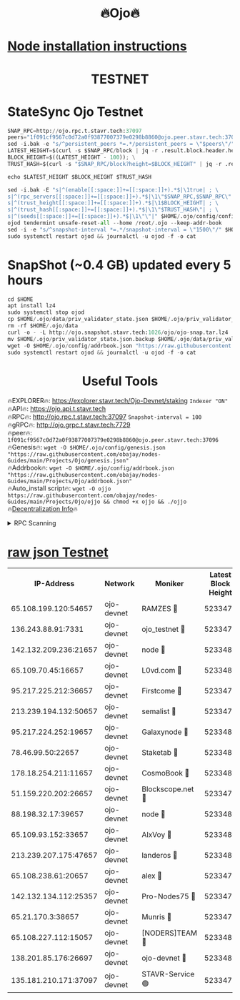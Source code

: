 <h1 align="center"> 🔥Ojo🔥</h1>

[Node installation instructions](https://github.com/obajay/nodes-Guides/tree/main/Projects/Ojo)
=

<h1 align="center"> TESTNET</h1>

# StateSync Ojo Testnet
```python
SNAP_RPC=http://ojo.rpc.t.stavr.tech:37097
peers="1f091cf9567c0d72a0f93877007379e0298b8860@ojo.peer.stavr.tech:37096"
sed -i.bak -e "s/^persistent_peers *=.*/persistent_peers = \"$peers\"/" $HOME/.ojo/config/config.toml
LATEST_HEIGHT=$(curl -s $SNAP_RPC/block | jq -r .result.block.header.height); \
BLOCK_HEIGHT=$((LATEST_HEIGHT - 100)); \
TRUST_HASH=$(curl -s "$SNAP_RPC/block?height=$BLOCK_HEIGHT" | jq -r .result.block_id.hash)

echo $LATEST_HEIGHT $BLOCK_HEIGHT $TRUST_HASH

sed -i.bak -E "s|^(enable[[:space:]]+=[[:space:]]+).*$|\1true| ; \
s|^(rpc_servers[[:space:]]+=[[:space:]]+).*$|\1\"$SNAP_RPC,$SNAP_RPC\"| ; \
s|^(trust_height[[:space:]]+=[[:space:]]+).*$|\1$BLOCK_HEIGHT| ; \
s|^(trust_hash[[:space:]]+=[[:space:]]+).*$|\1\"$TRUST_HASH\"| ; \
s|^(seeds[[:space:]]+=[[:space:]]+).*$|\1\"\"|" $HOME/.ojo/config/config.toml
ojod tendermint unsafe-reset-all --home /root/.ojo --keep-addr-book
sed -i -e "s/^snapshot-interval *=.*/snapshot-interval = \"1500\"/" $HOME/.ojo/config/app.toml
sudo systemctl restart ojod && journalctl -u ojod -f -o cat
```
# SnapShot (~0.4 GB) updated every 5 hours
```python
cd $HOME
apt install lz4
sudo systemctl stop ojod
cp $HOME/.ojo/data/priv_validator_state.json $HOME/.ojo/priv_validator_state.json.backup
rm -rf $HOME/.ojo/data
curl -o - -L http://ojo.snapshot.stavr.tech:1026/ojo/ojo-snap.tar.lz4 | lz4 -c -d - | tar -x -C $HOME/.ojo --strip-components 2
mv $HOME/.ojo/priv_validator_state.json.backup $HOME/.ojo/data/priv_validator_state.json
wget -O $HOME/.ojo/config/addrbook.json "https://raw.githubusercontent.com/obajay/nodes-Guides/main/Projects/Ojo/addrbook.json"
sudo systemctl restart ojod && journalctl -u ojod -f -o cat
```
 <h1 align="center"> Useful Tools</h1>

🔥EXPLORER🔥:        https://explorer.stavr.tech/Ojo-Devnet/staking        `Indexer "ON"` \
🔥API🔥:                     https://ojo.api.t.stavr.tech \
🔥RPC🔥:                    http://ojo.rpc.t.stavr.tech:37097              `Snapshot-interval = 100` \
🔥gRPC🔥:                  http://ojo.grpc.t.stavr.tech:7729 \
🔥peer🔥:                   `1f091cf9567c0d72a0f93877007379e0298b8860@ojo.peer.stavr.tech:37096` \
🔥Genesis🔥:    ```wget -O $HOME/.ojo/config/genesis.json "https://raw.githubusercontent.com/obajay/nodes-Guides/main/Projects/Ojo/genesis.json"``` \
🔥Addrbook🔥:    ```wget -O $HOME/.ojo/config/addrbook.json "https://raw.githubusercontent.com/obajay/nodes-Guides/main/Projects/Ojo/addrbook.json"``` \
🔥Auto_install script🔥: ```wget -O ojjo https://raw.githubusercontent.com/obajay/nodes-Guides/main/Projects/Ojo/ojjo && chmod +x ojjo && ./ojjo``` \
🔥[Decentralization Info](https://github.com/obajay/StateSync-snapshots/tree/main/Projects/Ojo/Decentralization)🔥



<details>
<summary>RPC Scanning</summary>

<h2 align="center"> We scan nodes in real time every 4 hours. And we provide the final result of RPC endpoints.
We cannot influence the operation of these nodes in any way. </h2>


```python
If Voting Power is higher than 0 --> then the Node is a validator of the network and may be subject to attack and be a potential threat to the chain.
```
```python
We marked such validators with a red symbol
```

</details>

[raw json Testnet](https://rpc-check.ojot.stavr.tech/ojot/rpc-ojot-result.json)
=


<table><tr><th>IP-Address</th><th>Network</th><th>Moniker</th><th>Latest Block Height</th><th>Earliest Block Height</th><th>Catching Up</th><th>Tx Index</th><th>Voting Power</th><th>Scan Time</th></tr><tr><td>65.108.199.120:54657</td><td>ojo-devnet</td><td>RAMZES 🔴</td><td>5233478</td><td>306156</td><td>False</td><td>on</td><td>15420</td><td>2024-02-01T11:27:40.967769787UTC</td></tr><tr><td>136.243.88.91:7331</td><td>ojo-devnet</td><td>ojo_testnet 🔴</td><td>5233479</td><td>308845</td><td>False</td><td>on</td><td>1000</td><td>2024-02-01T11:27:47.345324639UTC</td></tr><tr><td>142.132.209.236:21657</td><td>ojo-devnet</td><td>node 🔴</td><td>5233482</td><td>350001</td><td>False</td><td>on</td><td>1999</td><td>2024-02-01T11:28:04.560829738UTC</td></tr><tr><td>65.109.70.45:16657</td><td>ojo-devnet</td><td>L0vd.com 🔴</td><td>5233484</td><td>695918</td><td>False</td><td>off</td><td>998</td><td>2024-02-01T11:28:12.689038266UTC</td></tr><tr><td>95.217.225.212:36657</td><td>ojo-devnet</td><td>Firstcome 🔴</td><td>5233479</td><td>2985946</td><td>False</td><td>on</td><td>13566</td><td>2024-02-01T11:27:47.076141741UTC</td></tr><tr><td>213.239.194.132:50657</td><td>ojo-devnet</td><td>semalist 🔴</td><td>5233478</td><td>3223522</td><td>False</td><td>on</td><td>21037</td><td>2024-02-01T11:27:41.255557714UTC</td></tr><tr><td>95.217.224.252:19657</td><td>ojo-devnet</td><td>Galaxynode 🔴</td><td>5233484</td><td>3685492</td><td>False</td><td>on</td><td>11888</td><td>2024-02-01T11:28:11.752334141UTC</td></tr><tr><td>78.46.99.50:22657</td><td>ojo-devnet</td><td>Staketab 🔴</td><td>5233484</td><td>4254801</td><td>False</td><td>on</td><td>1276</td><td>2024-02-01T11:28:13.015926044UTC</td></tr><tr><td>178.18.254.211:11657</td><td>ojo-devnet</td><td>CosmoBook 🔴</td><td>5233483</td><td>4392001</td><td>False</td><td>off</td><td>1047</td><td>2024-02-01T11:28:07.554488002UTC</td></tr><tr><td>51.159.220.202:26657</td><td>ojo-devnet</td><td>Blockscope.net 🔴</td><td>5233478</td><td>4425001</td><td>False</td><td>on</td><td>1802</td><td>2024-02-01T11:27:40.248654162UTC</td></tr><tr><td>88.198.32.17:39657</td><td>ojo-devnet</td><td>node 🔴</td><td>5233483</td><td>4710001</td><td>False</td><td>on</td><td>91363</td><td>2024-02-01T11:28:07.781307569UTC</td></tr><tr><td>65.109.93.152:33657</td><td>ojo-devnet</td><td>AlxVoy 🔴</td><td>5233482</td><td>4943001</td><td>False</td><td>on</td><td>4491415</td><td>2024-02-01T11:28:04.318889443UTC</td></tr><tr><td>213.239.207.175:47657</td><td>ojo-devnet</td><td>landeros 🔴</td><td>5233481</td><td>4967924</td><td>False</td><td>off</td><td>11083</td><td>2024-02-01T11:27:57.825387728UTC</td></tr><tr><td>65.108.238.61:20657</td><td>ojo-devnet</td><td>alex 🔴</td><td>5233478</td><td>5131001</td><td>False</td><td>on</td><td>11359</td><td>2024-02-01T11:27:40.617915281UTC</td></tr><tr><td>142.132.134.112:25357</td><td>ojo-devnet</td><td>Pro-Nodes75 🔴</td><td>5233479</td><td>5133479</td><td>False</td><td>on</td><td>24651</td><td>2024-02-01T11:27:44.347484732UTC</td></tr><tr><td>65.21.170.3:38657</td><td>ojo-devnet</td><td>Munris 🔴</td><td>5233479</td><td>5133479</td><td>False</td><td>off</td><td>20123</td><td>2024-02-01T11:27:46.716596317UTC</td></tr><tr><td>65.108.227.112:15057</td><td>ojo-devnet</td><td>[NODERS]TEAM 🔴</td><td>5233484</td><td>5133484</td><td>False</td><td>off</td><td>9999</td><td>2024-02-01T11:28:12.063782014UTC</td></tr><tr><td>138.201.85.176:26697</td><td>ojo-devnet</td><td>ojo-devnet 🔴</td><td>5233484</td><td>5133484</td><td>False</td><td>on</td><td>1000024000</td><td>2024-02-01T11:28:12.328211941UTC</td></tr><tr><td>135.181.210.171:37097</td><td>ojo-devnet</td><td>STAVR-Service 🟢</td><td>5233478</td><td>5230601</td><td>False</td><td>on</td><td>0</td><td>2024-02-01T11:27:42.013963748UTC</td></tr></table>
